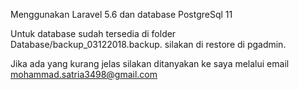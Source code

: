 Menggunakan Laravel 5.6
dan database PostgreSql 11

Untuk database sudah tersedia di folder Database/backup_03122018.backup. silakan di restore di pgadmin.

Jika ada yang kurang jelas silakan ditanyakan ke saya melalui email mohammad.satria3498@gmail.com
